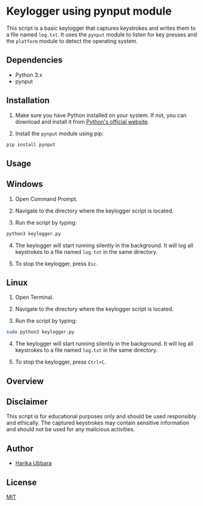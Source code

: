 # Keylogger using pynput module

This script is a basic keylogger that captures keystrokes and writes them to a file named `log.txt`. It uses the `pynput` module to listen for key presses and the `platform` module to detect the operating system.


## Dependencies

- Python 3.x
- pynput

## Installation

1. Make sure you have Python installed on your system. If not, you can download and install it from [Python's official website](https://www.python.org/).

2. Install the `pynput` module using pip:
```bash
pip install pynput
```

## Usage

## Windows

1. Open Command Prompt.

2. Navigate to the directory where the keylogger script is located.

3. Run the script by typing:
```bash
python3 keylogger.py
```

4. The keylogger will start running silently in the background. It will log all keystrokes to a file named `log.txt` in the same directory.

5. To stop the keylogger, press `Esc`.

## Linux

1. Open Terminal.

2. Navigate to the directory where the keylogger script is located.

3. Run the script by typing:
```bash
sudo python3 keylogger.py
```

4. The keylogger will start running silently in the background. It will log all keystrokes to a file named `log.txt` in the same directory.

5. To stop the keylogger, press `Ctrl+C`.

## Overview 


## Disclaimer

This script is for educational purposes only and should be used responsibly and ethically. The captured keystrokes may contain sensitive information and should not be used for any malicious activities.


## Author

- [Harika Ubbara](https://github.com/Ubbaraharika)

## License

[MIT](https://choosealicense.com/licenses/mit/)

